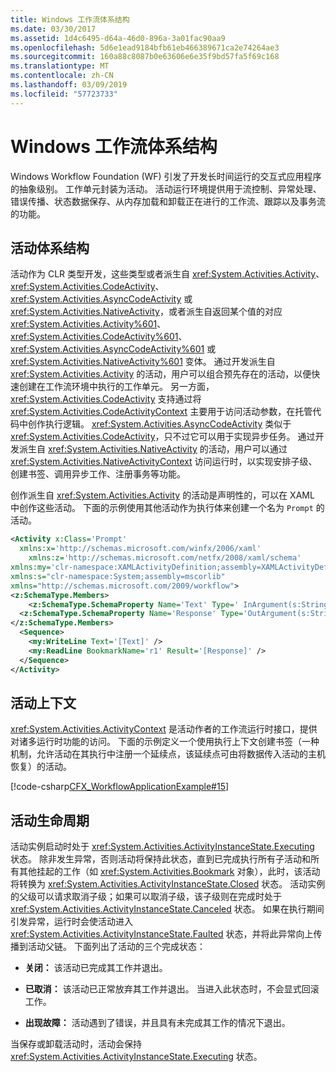 ```yaml
---
title: Windows 工作流体系结构
ms.date: 03/30/2017
ms.assetid: 1d4c6495-d64a-46d0-896a-3a01fac90aa9
ms.openlocfilehash: 5d6e1ead9184bfb61eb466389671ca2e74264ae3
ms.sourcegitcommit: 160a88c8087b0e63606e6e35f9bd57fa5f69c168
ms.translationtype: MT
ms.contentlocale: zh-CN
ms.lasthandoff: 03/09/2019
ms.locfileid: "57723733"
---
```

# <a name="windows-workflow-architecture"></a>Windows 工作流体系结构
Windows Workflow Foundation (WF) 引发了开发长时间运行的交互式应用程序的抽象级别。 工作单元封装为活动。 活动运行环境提供用于流控制、异常处理、错误传播、状态数据保存、从内存加载和卸载正在进行的工作流、跟踪以及事务流的功能。  
  
## <a name="activity-architecture"></a>活动体系结构  
 活动作为 CLR 类型开发，这些类型或者派生自 <xref:System.Activities.Activity>、<xref:System.Activities.CodeActivity>、<xref:System.Activities.AsyncCodeActivity> 或 <xref:System.Activities.NativeActivity>，或者派生自返回某个值的对应 <xref:System.Activities.Activity%601>、<xref:System.Activities.CodeActivity%601>、<xref:System.Activities.AsyncCodeActivity%601> 或 <xref:System.Activities.NativeActivity%601> 变体。 通过开发派生自 <xref:System.Activities.Activity> 的活动，用户可以组合预先存在的活动，以便快速创建在工作流环境中执行的工作单元。 另一方面，<xref:System.Activities.CodeActivity> 支持通过将 <xref:System.Activities.CodeActivityContext> 主要用于访问活动参数，在托管代码中创作执行逻辑。 <xref:System.Activities.AsyncCodeActivity> 类似于 <xref:System.Activities.CodeActivity>，只不过它可以用于实现异步任务。 通过开发派生自 <xref:System.Activities.NativeActivity> 的活动，用户可以通过 <xref:System.Activities.NativeActivityContext> 访问运行时，以实现安排子级、创建书签、调用异步工作、注册事务等功能。  
  
 创作派生自 <xref:System.Activities.Activity> 的活动是声明性的，可以在 XAML 中创作这些活动。 下面的示例使用其他活动作为执行体来创建一个名为 `Prompt` 的活动。  
  
```xml  
<Activity x:Class='Prompt'  
  xmlns:x='http://schemas.microsoft.com/winfx/2006/xaml'  
    xmlns:z='http://schemas.microsoft.com/netfx/2008/xaml/schema'  
xmlns:my='clr-namespace:XAMLActivityDefinition;assembly=XAMLActivityDefinition'  
xmlns:s="clr-namespace:System;assembly=mscorlib"  
xmlns="http://schemas.microsoft.com/2009/workflow">  
<z:SchemaType.Members>  
    <z:SchemaType.SchemaProperty Name='Text' Type=' InArgument(s:String)' />  
  <z:SchemaType.SchemaProperty Name='Response' Type='OutArgument(s:String)' />  
</z:SchemaType.Members>  
  <Sequence>  
    <my:WriteLine Text='[Text]' />  
    <my:ReadLine BookmarkName='r1' Result='[Response]' />  
  </Sequence>  
</Activity>  
```  
  
## <a name="activity-context"></a>活动上下文  
 <xref:System.Activities.ActivityContext> 是活动作者的工作流运行时接口，提供对诸多运行时功能的访问。 下面的示例定义一个使用执行上下文创建书签（一种机制，允许活动在其执行中注册一个延续点，该延续点可由将数据传入活动的主机恢复）的活动。  
  
 [!code-csharp[CFX_WorkflowApplicationExample#15](~/samples/snippets/csharp/VS_Snippets_CFX/cfx_workflowapplicationexample/cs/program.cs#15)]  
  
## <a name="activity-life-cycle"></a>活动生命周期  
 活动实例启动时处于 <xref:System.Activities.ActivityInstanceState.Executing> 状态。 除非发生异常，否则活动将保持此状态，直到已完成执行所有子活动和所有其他挂起的工作（如 <xref:System.Activities.Bookmark> 对象），此时，该活动将转换为 <xref:System.Activities.ActivityInstanceState.Closed> 状态。 活动实例的父级可以请求取消子级；如果可以取消子级，该子级则在完成时处于 <xref:System.Activities.ActivityInstanceState.Canceled> 状态。 如果在执行期间引发异常，运行时会使活动进入 <xref:System.Activities.ActivityInstanceState.Faulted> 状态，并将此异常向上传播到活动父链。 下面列出了活动的三个完成状态：  
  
-   **关闭：** 该活动已完成其工作并退出。  
  
-   **已取消：** 该活动已正常放弃其工作并退出。 当进入此状态时，不会显式回滚工作。  
  
-   **出现故障：** 活动遇到了错误，并且具有未完成其工作的情况下退出。  
  
 当保存或卸载活动时，活动会保持 <xref:System.Activities.ActivityInstanceState.Executing> 状态。
